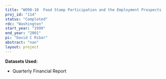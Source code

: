 ```yaml
---
title: "WO98-10  Food Stamp Participation and the Employment Prospects of Low-Skill Workers"
proj_id: "114"
status: "Completed"
rdc: "Washington"
start_year: "1999"
end_year: "2001"
pi: "David C Ribar"
abstract: "nan"
layout: project
---
```


**Datasets Used:**

  - Quarterly Financial Report 

